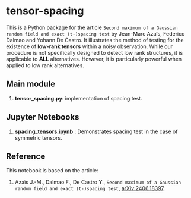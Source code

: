 # tensor-spacing
This is a Python package for the article `Second maximum of a Gaussian random field and exact (t-)spacing test` by Jean-Marc Azaïs, Federico Dalmao and Yohann De Castro. It illustrates the method of testing for the existence of **low-rank tensors** within a noisy observation. While our procedure is not specifically designed to detect low rank structures, it is applicable to **ALL** alternatives. However, it is particularly powerful when applied to low rank alternatives.

## Main module

1. **tensor_spacing.py**: implementation of spacing test.

## Jupyter Notebooks

1. [**spacing_tensors.ipynb**](https://github.com/ydecastro/tensor-spacing/blob/main/3way_3dim_case/spacing_tensors.ipynb) : Demonstrates spacing test in the case of symmetric tensors.

## Reference
This notebook is based on the article:
1. Azaïs J.-M., Dalmao F., De Castro Y., `Second maximum of a Gaussian random field and exact (t-)spacing test`, [arXiv:2406.18397](https://arxiv.org/abs/2406.18397).
